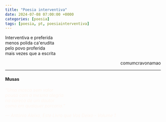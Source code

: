 ```yaml
---
title: "Poesia interventiva"
date: 2024-07-08 07:00:00 +0000
categories: [poesia]
tags: [poesia, pt, poesiainterventiva]
---
```


<div style="color:Platinum">
<p>
Interventiva e preferida<br>
menos polida ca'erudita<br>
pelo povo proferida<br>
mais vezes que a escrita<br>
</p>
</div>
<p style="text-align:right">comumcravonamao</p>

---


#### Musas

<div style="color:Seashell;font-style:italic;">
“Uma mosca sem valor<br>
pousa com a mesma alegria<br>
na careca de um doutor<br>
como em qualquer porcaria.”<br>

― António Aleixo, Este Livro que Vos Deixo - Volume 1
</div>
